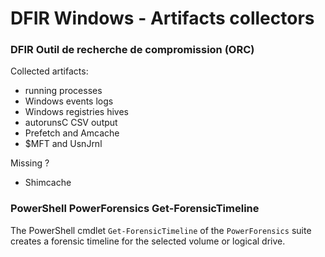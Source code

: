 # DFIR Windows - Artifacts collectors

### DFIR Outil de recherche de compromission (ORC)

Collected artifacts:
  - running processes
  - Windows events logs
  - Windows registries hives
  - autorunsC CSV output
  - Prefetch and Amcache
  - $MFT and UsnJrnl

Missing ?
  - Shimcache

### PowerShell PowerForensics Get-ForensicTimeline

The PowerShell cmdlet `Get-ForensicTimeline` of the `PowerForensics` suite
creates a forensic timeline for the selected volume or logical drive.
